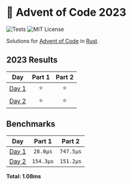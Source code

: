 # 🎄 Advent of Code 2023

![Tests](https://github.com/dxnter/advent-of-code-2023/actions/workflows/ci.yml/badge.svg)
![MIT License](https://img.shields.io/badge/license-MIT-blue.svg?label=License&style=flat)

Solutions for [Advent of Code](https://adventofcode.com/) in [Rust](https://www.rust-lang.org/).

<!--- advent_readme_stars table --->
## 2023 Results

| Day | Part 1 | Part 2 |
| :---: | :---: | :---: |
| [Day 1](https://adventofcode.com/2023/day/1) | ⭐ | ⭐ |
| [Day 2](https://adventofcode.com/2023/day/2) | ⭐ | ⭐ |
<!--- advent_readme_stars table --->

<!--- benchmarking table --->
## Benchmarks

| Day | Part 1 | Part 2 |
| :---: | :---: | :---:  |
| [Day 1](./src/bin/01.rs) | `28.0µs` | `747.5µs` |
| [Day 2](./src/bin/02.rs) | `154.3µs` | `151.2µs` |

**Total: 1.08ms**
<!--- benchmarking table --->
